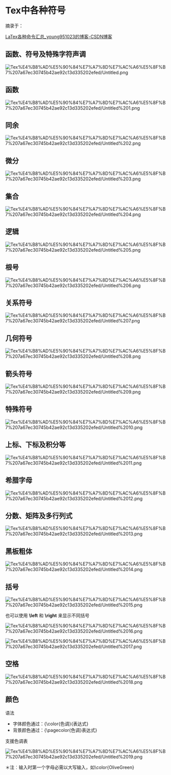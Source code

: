 # Tex中各种符号

摘录于：

[LaTex各种命令汇总_young951023的博客-CSDN博客](https://blog.csdn.net/young951023/article/details/79601664)

## 函数、符号及特殊字符声调

![Tex%E4%B8%AD%E5%90%84%E7%A7%8D%E7%AC%A6%E5%8F%B7%207a67ec30745b42ae92c13d335202efed/Untitled.png](Tex%E4%B8%AD%E5%90%84%E7%A7%8D%E7%AC%A6%E5%8F%B7%207a67ec30745b42ae92c13d335202efed/Untitled.png)

## 函数

![Tex%E4%B8%AD%E5%90%84%E7%A7%8D%E7%AC%A6%E5%8F%B7%207a67ec30745b42ae92c13d335202efed/Untitled%201.png](Tex%E4%B8%AD%E5%90%84%E7%A7%8D%E7%AC%A6%E5%8F%B7%207a67ec30745b42ae92c13d335202efed/Untitled%201.png)

## 同余

![Tex%E4%B8%AD%E5%90%84%E7%A7%8D%E7%AC%A6%E5%8F%B7%207a67ec30745b42ae92c13d335202efed/Untitled%202.png](Tex%E4%B8%AD%E5%90%84%E7%A7%8D%E7%AC%A6%E5%8F%B7%207a67ec30745b42ae92c13d335202efed/Untitled%202.png)

## 微分

![Tex%E4%B8%AD%E5%90%84%E7%A7%8D%E7%AC%A6%E5%8F%B7%207a67ec30745b42ae92c13d335202efed/Untitled%203.png](Tex%E4%B8%AD%E5%90%84%E7%A7%8D%E7%AC%A6%E5%8F%B7%207a67ec30745b42ae92c13d335202efed/Untitled%203.png)

## 集合

![Tex%E4%B8%AD%E5%90%84%E7%A7%8D%E7%AC%A6%E5%8F%B7%207a67ec30745b42ae92c13d335202efed/Untitled%204.png](Tex%E4%B8%AD%E5%90%84%E7%A7%8D%E7%AC%A6%E5%8F%B7%207a67ec30745b42ae92c13d335202efed/Untitled%204.png)

## 逻辑

![Tex%E4%B8%AD%E5%90%84%E7%A7%8D%E7%AC%A6%E5%8F%B7%207a67ec30745b42ae92c13d335202efed/Untitled%205.png](Tex%E4%B8%AD%E5%90%84%E7%A7%8D%E7%AC%A6%E5%8F%B7%207a67ec30745b42ae92c13d335202efed/Untitled%205.png)

## 根号

![Tex%E4%B8%AD%E5%90%84%E7%A7%8D%E7%AC%A6%E5%8F%B7%207a67ec30745b42ae92c13d335202efed/Untitled%206.png](Tex%E4%B8%AD%E5%90%84%E7%A7%8D%E7%AC%A6%E5%8F%B7%207a67ec30745b42ae92c13d335202efed/Untitled%206.png)

## 关系符号

![Tex%E4%B8%AD%E5%90%84%E7%A7%8D%E7%AC%A6%E5%8F%B7%207a67ec30745b42ae92c13d335202efed/Untitled%207.png](Tex%E4%B8%AD%E5%90%84%E7%A7%8D%E7%AC%A6%E5%8F%B7%207a67ec30745b42ae92c13d335202efed/Untitled%207.png)

## 几何符号

![Tex%E4%B8%AD%E5%90%84%E7%A7%8D%E7%AC%A6%E5%8F%B7%207a67ec30745b42ae92c13d335202efed/Untitled%208.png](Tex%E4%B8%AD%E5%90%84%E7%A7%8D%E7%AC%A6%E5%8F%B7%207a67ec30745b42ae92c13d335202efed/Untitled%208.png)

## 箭头符号

![Tex%E4%B8%AD%E5%90%84%E7%A7%8D%E7%AC%A6%E5%8F%B7%207a67ec30745b42ae92c13d335202efed/Untitled%209.png](Tex%E4%B8%AD%E5%90%84%E7%A7%8D%E7%AC%A6%E5%8F%B7%207a67ec30745b42ae92c13d335202efed/Untitled%209.png)

## 特殊符号

![Tex%E4%B8%AD%E5%90%84%E7%A7%8D%E7%AC%A6%E5%8F%B7%207a67ec30745b42ae92c13d335202efed/Untitled%2010.png](Tex%E4%B8%AD%E5%90%84%E7%A7%8D%E7%AC%A6%E5%8F%B7%207a67ec30745b42ae92c13d335202efed/Untitled%2010.png)

## 上标、下标及积分等

![Tex%E4%B8%AD%E5%90%84%E7%A7%8D%E7%AC%A6%E5%8F%B7%207a67ec30745b42ae92c13d335202efed/Untitled%2011.png](Tex%E4%B8%AD%E5%90%84%E7%A7%8D%E7%AC%A6%E5%8F%B7%207a67ec30745b42ae92c13d335202efed/Untitled%2011.png)

## 希腊字母

![Tex%E4%B8%AD%E5%90%84%E7%A7%8D%E7%AC%A6%E5%8F%B7%207a67ec30745b42ae92c13d335202efed/Untitled%2012.png](Tex%E4%B8%AD%E5%90%84%E7%A7%8D%E7%AC%A6%E5%8F%B7%207a67ec30745b42ae92c13d335202efed/Untitled%2012.png)

## 分数、矩阵及多行列式

![Tex%E4%B8%AD%E5%90%84%E7%A7%8D%E7%AC%A6%E5%8F%B7%207a67ec30745b42ae92c13d335202efed/Untitled%2013.png](Tex%E4%B8%AD%E5%90%84%E7%A7%8D%E7%AC%A6%E5%8F%B7%207a67ec30745b42ae92c13d335202efed/Untitled%2013.png)

## 黑板粗体

![Tex%E4%B8%AD%E5%90%84%E7%A7%8D%E7%AC%A6%E5%8F%B7%207a67ec30745b42ae92c13d335202efed/Untitled%2014.png](Tex%E4%B8%AD%E5%90%84%E7%A7%8D%E7%AC%A6%E5%8F%B7%207a67ec30745b42ae92c13d335202efed/Untitled%2014.png)

## 括号

![Tex%E4%B8%AD%E5%90%84%E7%A7%8D%E7%AC%A6%E5%8F%B7%207a67ec30745b42ae92c13d335202efed/Untitled%2015.png](Tex%E4%B8%AD%E5%90%84%E7%A7%8D%E7%AC%A6%E5%8F%B7%207a67ec30745b42ae92c13d335202efed/Untitled%2015.png)

也可以使用 **\left** 和 **\right** 来显示不同括号

![Tex%E4%B8%AD%E5%90%84%E7%A7%8D%E7%AC%A6%E5%8F%B7%207a67ec30745b42ae92c13d335202efed/Untitled%2016.png](Tex%E4%B8%AD%E5%90%84%E7%A7%8D%E7%AC%A6%E5%8F%B7%207a67ec30745b42ae92c13d335202efed/Untitled%2016.png)

![Tex%E4%B8%AD%E5%90%84%E7%A7%8D%E7%AC%A6%E5%8F%B7%207a67ec30745b42ae92c13d335202efed/Untitled%2017.png](Tex%E4%B8%AD%E5%90%84%E7%A7%8D%E7%AC%A6%E5%8F%B7%207a67ec30745b42ae92c13d335202efed/Untitled%2017.png)

## 空格

![Tex%E4%B8%AD%E5%90%84%E7%A7%8D%E7%AC%A6%E5%8F%B7%207a67ec30745b42ae92c13d335202efed/Untitled%2018.png](Tex%E4%B8%AD%E5%90%84%E7%A7%8D%E7%AC%A6%E5%8F%B7%207a67ec30745b42ae92c13d335202efed/Untitled%2018.png)

## 颜色

语法

- 字体颜色通过：{\color{色调}{表达式}
- 背景颜色通过：{\pagecolor{色调}表达式}

支援色调表

![Tex%E4%B8%AD%E5%90%84%E7%A7%8D%E7%AC%A6%E5%8F%B7%207a67ec30745b42ae92c13d335202efed/Untitled%2019.png](Tex%E4%B8%AD%E5%90%84%E7%A7%8D%E7%AC%A6%E5%8F%B7%207a67ec30745b42ae92c13d335202efed/Untitled%2019.png)

＊注︰输入时第一个字母必需以大写输入，如\color{OliveGreen}